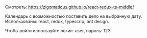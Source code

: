 Смотреть: https://zigomaticus.github.io/react-redux-ts-middle/


Календарь с возможностью поставить дело на выбранную дату. Использованы: react, redux, typescrip, ant design.


Чтобы войти используйте логин: user, пароль: 123 
